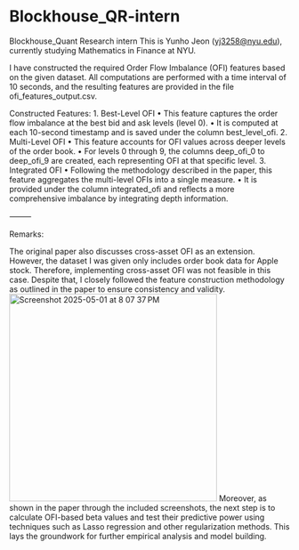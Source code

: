 # Blockhouse_QR-intern
Blockhouse_Quant Research intern
This is Yunho Jeon (yj3258@nyu.edu), currently studying Mathematics in Finance at NYU.

I have constructed the required Order Flow Imbalance (OFI) features based on the given dataset. All computations are performed with a time interval of 10 seconds, and the resulting features are provided in the file ofi_features_output.csv.

Constructed Features:
	1.	Best-Level OFI
	•	This feature captures the order flow imbalance at the best bid and ask levels (level 0).
	•	It is computed at each 10-second timestamp and is saved under the column best_level_ofi.
	2.	Multi-Level OFI
	•	This feature accounts for OFI values across deeper levels of the order book.
	•	For levels 0 through 9, the columns deep_ofi_0 to deep_ofi_9 are created, each representing OFI at that specific level.
	3.	Integrated OFI
	•	Following the methodology described in the paper, this feature aggregates the multi-level OFIs into a single measure.
	•	It is provided under the column integrated_ofi and reflects a more comprehensive imbalance by integrating depth information.

⸻

Remarks:

The original paper also discusses cross-asset OFI as an extension. However, the dataset I was given only includes order book data for Apple stock. Therefore, implementing cross-asset OFI was not feasible in this case. Despite that, I closely followed the feature construction methodology as outlined in the paper to ensure consistency and validity.
<img width="373" alt="Screenshot 2025-05-01 at 8 07 37 PM" src="https://github.com/user-attachments/assets/cc9eb8b7-76ca-4d69-93da-d46055682182" />
Moreover, as shown in the paper through the included screenshots, the next step is to calculate OFI-based beta values and test their predictive power using techniques such as Lasso regression and other regularization methods. This lays the groundwork for further empirical analysis and model building.

